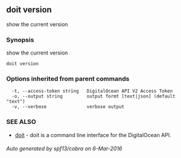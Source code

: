 ## doit version

show the current version

### Synopsis


show the current version

```
doit version
```

### Options inherited from parent commands

```
  -t, --access-token string   DigitalOcean API V2 Access Token
  -o, --output string         output formt [text|json] (default "text")
  -v, --verbose               verbose output
```

### SEE ALSO
* [doit](doit.md)	 - doit is a command line interface for the DigitalOcean API.

###### Auto generated by spf13/cobra on 6-Mar-2016
